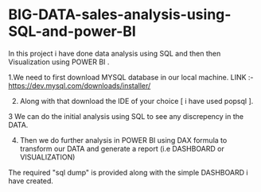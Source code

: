# BIG-DATA-sales-analysis-using-SQL-and-power-BI
In this project i have done data analysis using SQL and then then Visualization using POWER BI . 

1.We need to first download MYSQL database in our local machine.
   LINK :- https://dev.mysql.com/downloads/installer/

2. Along with that download the IDE of your choice [ i have used popsql ].

3 We can do the initial analysis using SQL to see any discrepency in the DATA.

4. Then we do further analysis in POWER BI  using DAX formula to transform our DATA and generate a report (i.e DASHBOARD or VISUALIZATION)

The required "sql dump" is provided along with the simple DASHBOARD i have created.
